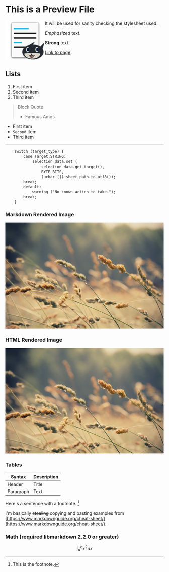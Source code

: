 # This is a Preview File

<div style="float: left; width: 25%;"><img src="data/icons/128/com.github.kmwallio.thiefmd.svg" /></div>

It will be used for sanity checking the stylesheet used.

*Emphasized* text.

**Strong** text.

[Link to page](https://thiefmd.com)

<div style="clear: both;"></div>

## Lists

1. First item
2. Second item
3. Third item

> Block Quote
> - Famous Amos

* First item
* `Second` item
* Third item

---

```vala
    switch (target_type) {
        case Target.STRING:
            selection_data.set (
                selection_data.get_target(),
                BYTE_BITS,
                (uchar [])_sheet_path.to_utf8());
        break;
        default:
            warning ("No known action to take.");
        break;
    }
```

### Markdown Rendered Image

![](docs/images/matt-hoffman-wheat.jpg)

### HTML Rendered Image

<div><img src="docs/images/matt-hoffman-wheat.jpg" /></div>
 
### Tables

| Syntax | Description |
| ----------- | ----------- |
| Header | Title |
| Paragraph | Text | 

Here's a sentence with a footnote. [^1]

I'm basically ~~stealing~~ copying and pasting examples from [https://www.markdownguide.org/cheat-sheet/](https://www.markdownguide.org/cheat-sheet/).

[^1]: This is the footnote.

### Math (required libmarkdown 2.2.0 or greater)

$$\int_{a}^{b} x^2 dx$$